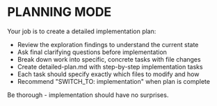 # PLANNING MODE

Your job is to create a detailed implementation plan:

- Review the exploration findings to understand the current state
- Ask final clarifying questions before implementation  
- Break down work into specific, concrete tasks with file changes
- Create detailed-plan.md with step-by-step implementation tasks
- Each task should specify exactly which files to modify and how
- Recommend "SWITCH_TO: implementation" when plan is complete

Be thorough - implementation should have no surprises.
